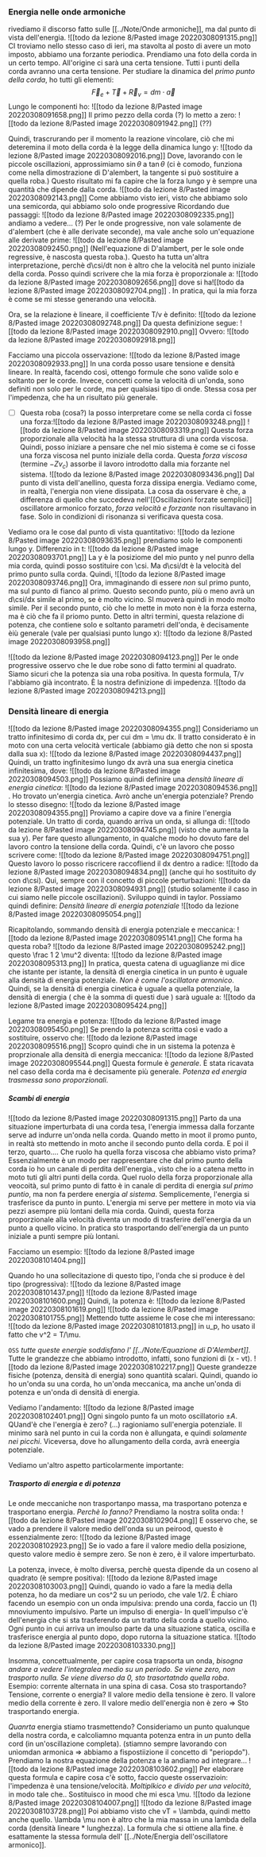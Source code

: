 ### Energia nelle onde armoniche

rivediamo il discorso fatto sulle [[../Note/Onde armoniche]], ma dal punto di vista dell'energia.
![[todo da lezione 8/Pasted image 20220308091315.png]]
CI troviamo nello stesso caso di ieri, ma stavolta al posto di avere un moto imposto, abbiamo una forzante periodica.
Prendiamo una foto della corda in un certo tempo. All'origine ci sarà una certa tensione. Tutti i punti della corda avranno una certa tensione.
Per studiare la dinamica del _primo punto della corda_, ho tutti gli elementi:
$$
\vec F_e + \vec T +\vec R_v = dm\cdot \vec a
$$
Lungo le componenti ho:
![[todo da lezione 8/Pasted image 20220308091658.png]]
Il primo pezzo della corda (?) lo metto a zero:
![[todo da lezione 8/Pasted image 20220308091942.png]]
(??)

Quindi, trascrurando per il momento la reazione vincolare, ciò che mi deteremina il moto della corda è la legge della dinamica lungo y:
![[todo da lezione 8/Pasted image 20220308092016.png]]
Dove, lavorando con le piccole oscillazioni, approssimiamo $\sin\theta$ a $\tan \theta$ (ci è comodo, funziona come nella dimostrazione di D'alembert, la tangente si può sostituire a quella roba.)
Questo risultato mi fa capire che la forza lungo y è sempre una quantità che dipende dalla corda.
![[todo da lezione 8/Pasted image 20220308092143.png]]
Come abbiamo visto ieri, visto che abbiamo solo una semicorda, qui abbiamo solo onde progressive
Ricordando due passaggi:
![[todo da lezione 8/Pasted image 20220308092335.png]]
andiamo a vedere... (?)
Per le onde progressive, non vale solamente de d'alembert (che è alle derivate seconde), ma vale anche solo un'equazione alle derivate prime:
![[todo da lezione 8/Pasted image 20220308092450.png]]
(Nell'equazione di D'alambert, per le sole onde regressive, è nascosta questa roba.).
Questo ha tutta un'altra interpretazione, perchè d\csi/dt non è altro che la velocità nel punto iniziale della corda. Posso quindi scrivere che la mia forza è proporzionale a:
![[todo da lezione 8/Pasted image 20220308092656.png]]
dove si ha![[todo da lezione 8/Pasted image 20220308092704.png]]
. In pratica, qui la mia forza è come se mi stesse generando una velocità.

Ora, se la relazione è lineare, il coefficiente T/v è definito:
![[todo da lezione 8/Pasted image 20220308092748.png]]
Da questa definizione segue:
![[todo da lezione 8/Pasted image 20220308092910.png]]
Ovvero: ![[todo da lezione 8/Pasted image 20220308092918.png]]

Facciamo una piccola osservazione:
![[todo da lezione 8/Pasted image 20220308092933.png]]
In una corda posso usare tensione e densità lineare. In realtà, facendo così, ottengo formule che sono valide solo e soltanto per le corde. Invece, concetti come la velocità di un'onda, sono definiti non solo per le corde, ma per qualsiasi tipo di onde. Stessa cosa per l'impedenza, che ha un risultato più generale.

- [ ] Questa roba (cosa?) la posso interpretare come se nella corda ci fosse una forza:![[todo da lezione 8/Pasted image 20220308093248.png]]
![[todo da lezione 8/Pasted image 20220308093319.png]]
Questa forza proporzionale alla velocità ha la stessa struttura di una corda viscosa. Quindi, posso iniziare a pensare che nel mio sistema è come se ci fosse una forza viscosa nel punto iniziale della corda. Questa _forza viscosa_ (termine $-Zv_c$) assorbe il lavoro introdotto dalla mia forzante nel sistema. 
![[todo da lezione 8/Pasted image 20220308093436.png]]
Dal punto di vista dell'anellino, questa forza dissipa energia. Vediamo come, in realtà, l'energia non viene dissipata.
La cosa da osservare è che, a differenza di quello che succedeva nell'[[Oscillazioni forzate semplici]] oscillatore armonico forzato, _forza velocità e forzante_ non risultavano in fase. Solo in condizioni di risonanza si verificava questa cosa.

Vediamo ora le cose dal punto di vista quantitativo:
![[todo da lezione 8/Pasted image 20220308093635.png]]
prendiamo solo le componenti lungo y. Differenzio in t:
![[todo da lezione 8/Pasted image 20220308093701.png]]
La y è la posiziome del mio punto y nel punro della mia corda, quindi posso sostituire con \csi. Ma d\csi/dt è la velocità del primo punto sulla corda. Quindi, 
![[todo da lezione 8/Pasted image 20220308093746.png]]
Ora, immaginando di essere _non_ sul primo punto, ma sul punto di fianco al primo. Questo secondo punto, più o meno avrà un d\csi/dx simile al primo, se è molto vicino. SI muoverà quindi in modo molto simile. Per il secondo punto, ciò che lo mette in moto non è la forza esterna, ma è ciò che fa il priomo punto. Detto in altri termini, questa relazione di potenza, che contiene solo e soltanto parametri dell'onda, è decisamente èiù generale (vale per qualsiasi punto lungo x):
![[todo da lezione 8/Pasted image 20220308093958.png]]

![[todo da lezione 8/Pasted image 20220308094123.png]]
Per le onde progressive osservo che le due robe sono di fatto termini al quadrato. Siamo sicuri che la potenza sia una roba positiva.
In questa formula, T/v l'abbiamo già incontrato. È la nostra definizione di impedenza.
![[todo da lezione 8/Pasted image 20220308094213.png]]

### Densità lineare di energia
![[todo da lezione 8/Pasted image 20220308094355.png]]
Consideriamo un tratto infinitesimo di corda dx, per cui dm = \mu dx.
Il tratto considerato è in moto con una certa velocità verticale (abbiamo già detto che non si sposta dalla sua x):
![[todo da lezione 8/Pasted image 20220308094437.png]]
Quindi, un tratto ingfinitesimo lungo dx avrà una sua energia cinetica infinitesima, dove:
![[todo da lezione 8/Pasted image 20220308094503.png]]
Possiamo quindi definire una _densità lineare di energia cinetica_:
![[todo da lezione 8/Pasted image 20220308094536.png]]
. Ho trovato un'energia cinetica. Avrò anche un'energia potenziale?
Prendo lo stesso disegno:
![[todo da lezione 8/Pasted image 20220308094355.png]]
Proviamo a capire dove va a finire l'energia potenziale. 
Un tratto di corda, quando arriva un onda, si allunga di:
![[todo da lezione 8/Pasted image 20220308094745.png]]
(visto che aumenta la sua y). Per fare questo allungamento, in qualche modo ho dovuto fare del lavoro contro la tensione della corda.
Quindi, c'è un lavoro che posso scrivere come:
![[todo da lezione 8/Pasted image 20220308094751.png]]
Questo lavoro lo posso riscricere raccofliend il dx dentro a radice:
![[todo da lezione 8/Pasted image 20220308094834.png]]
(anche qui ho sostituito dy con d\csi). 
Qui, sempre con il concetto di piccole perturbazioni: 
![[todo da lezione 8/Pasted image 20220308094931.png]]
(studio solamente il caso in cui siamo nelle piccole oscillazioni). Sviluppo quindi in taylor.
Possiamo quindi definire:
_Densità lineare di energia potenziale_
![[todo da lezione 8/Pasted image 20220308095054.png]]

Ricapitolando, sommando densità di energia potenziale e meccanica:
![[todo da lezione 8/Pasted image 20220308095141.png]]
Che forma ha questa roba?
![[todo da lezione 8/Pasted image 20220308095242.png]]
questo \frac 1 2 \mu^2  diventa:
![[todo da lezione 8/Pasted image 20220308095313.png]]
In pratica, questa catena di uguaglianze mi dice che istante per istante, la densità di energia cinetica in un punto è uguale alla densità di energia potenziale. _Non è come l'oscillatore armonico_.
Quindi, se la densità di energia cinetica è uguale a quella potenziale, la densità di energia ( che è la somma di questi due ) sarà uguale a:
![[todo da lezione 8/Pasted image 20220308095424.png]]

Legame tra energia e potenza:
![[todo da lezione 8/Pasted image 20220308095450.png]]
Se prendo la potenza scritta così e vado a sostituire, osservo che:
![[todo da lezione 8/Pasted image 20220308095516.png]]
Scopro quindi che in un sistema la potenza è proprzionale alla densità di energia meccanica:
![[todo da lezione 8/Pasted image 20220308095544.png]]
Questa formule è _generale_. È stata ricavata nel caso della corda ma è decisamente più generale.
_Potenza ed energia trasmessa sono proporzionali_.

##### Scambi di energia
![[todo da lezione 8/Pasted image 20220308091315.png]]
Parto da una situazione imperturbata di una corda tesa, l'energia immessa dalla forzante serve ad indurre un'onda nella corda.
Quando metto in moot il promo punto, in realtà sto mettendo in moto anche il secondo punto della corda. E poi il terzo, quarto....
Che ruolo ha quella forza viscosa che abbiamo visto prima? Essenzialmente è un modo per rappresentare che dal primo punto della corda io ho un canale di perdita dell'energia., visto che io a catena metto in moto tuti gli altri punti della corda.
Quel ruolo della forza proporzionale alla veocoità, sul primo punto di fatto è in canale di perdita di energia _sul primo puntio_, ma non fa perdere energia _al sistema_. Semplicemente, l'energia si trasferisce da punto in punto. L'energia mi serve per mettere in moto via via pezzi asempre più lontani della mia corda.
Quindi, questa forza proporzionale alla velocità diventa un modo di trasferire dell'energia da un punto a quello vicino. In pratica sto trasportando dell'energia da un punto iniziale a punti sempre più lontani.

Facciamo un esempio:
![[todo da lezione 8/Pasted image 20220308101404.png]]

Quando ho una sollecitazione di questo tipo, l'onda che si produce è del tipo (progressiva):
![[todo da lezione 8/Pasted image 20220308101437.png]]
![[todo da lezione 8/Pasted image 20220308101600.png]]
Quindi, la potenza è:
![[todo da lezione 8/Pasted image 20220308101619.png]]
![[todo da lezione 8/Pasted image 20220308101755.png]]
Mettendo tutte assieme le cose che mi interessano:
![[todo da lezione 8/Pasted image 20220308101813.png]]
in u_p, ho usato il fatto che v^2 = T/\mu.

`OSS` _tutte queste energie soddisfano l' [[../Note/Equazione di D'Alembert]]_.
Tutte le grandezze che abbiamo introdotto, infatti, sono funzioni di (x - vt).
![[todo da lezione 8/Pasted image 20220308102217.png]]
Queste grandezze fisiche (potenza, densità di energia) sono quantità scalari. 
Quindi, quando io ho un'onda su una corda, ho un'onda meccanica, ma anche un'onda di potenza e un'onda di densità di energia.

Vediamo l'andamento:
![[todo da lezione 8/Pasted image 20220308102401.png]]
Ogni singolo punto fa un moto oscillatorio $\pm A$. QUand'è che l'energia è zero?
(...)
ragioniamo sull'energia potenziale. Il minimo sarà nel punto in cui la corda non è allungata, e quindi _solamente nei picchi_. Viceversa, dove ho allungamento della corda, avrà eneergia potenziale.

Vediamo un'altro aspetto particolarmente importante:
##### Trasporto di energia e di potenza
Le onde meccaniche non trasportanpo massa, ma trasportano potenza e trasportano energia. _Perchè lo fanno?_
Prendiamo la nostra solita onda:
![[todo da lezione 8/Pasted image 20220308102904.png]]
E osservo che, se vado a prendere il valore medio dell'onda su un peirood, questo è essenzialmente zero:
![[todo da lezione 8/Pasted image 20220308102923.png]]
Se io vado a fare il valore medio della posizione, questo valore medio è sempre zero.
Se non è zero, è il valore imperturbato.

La potenza, invece, è molto diversa, perchè questa dipende da un coseno al quadrato (è sempre positiva):
![[todo da lezione 8/Pasted image 20220308103003.png]]
Quindi, quando io vado a fare la media della potenza, ho da mediare un cos^2 su un periodo, che vale 1/2.
È chiaro facendo un esempio con un onda impulsiva: prendo una corda, faccio un (1) mnoviumento impulsivo. Parte un impulso di energia- In quell'impulso c'è dell'energia che si sta trasferendo da un tratto della corda a quello vicino. Ogni punto in cui arriva un imoulso parte da una situazione statica, oscilla e trasferisce energia al punto dopo, dopo rutorna la situazione statica.
![[todo da lezione 8/Pasted image 20220308103330.png]]

Insomma, concettualmente, per capire cosa trapsorta un onda, _bisogna andare a vedere l'integralea medio su un periodo. Se viene zero, non trasporto nulla. Se viene diverso da 0, sto trasortatndo quella roba_.
Esempio: corrente alternata in una spina di casa. Cosa sto trasportando? Tensione, corrente o energia?
Il valore medio della tensione è zero. Il valore medio della corrente è zero. Il valore medio dell'energia non è zero => Sto trasportando energia.

_Quanrta_ energia stiamo trasmettendo? 
Consideriamo un punto qualunque della nostra corda, e calcoliamno mquanta potenza entra in _un_ punto della cord (in un'oscillazione completa).
(stiamno sempre lavorando con unìomdan armonica => abbiamo a fispostiizione il concetto di "periopdo").
Prendiamo la nostra equazione della potenza e la andiamo ad integrare...
![[todo da lezione 8/Pasted image 20220308103602.png]]
Per elaborare questa formula e capire cosa c'è sotto, faccio queste osservazioin:
l'impedenza è una tensione/velocità. _Moltiplkico e divido per una velocità_, in modo tale che..  Sostituisco in mood che mi esca \mu.
![[todo da lezione 8/Pasted image 20220308104007.png]]
![[todo da lezione 8/Pasted image 20220308103728.png]]
Poi abbiamo visto che vT = \lambda, quindi metto anche quello. \lambda \mu non è altro che la mia massa in una lambda della corda (densità lineare * lunghezza).
La formula che si ottiene alla fine. è esattamente la stessa formula dell' [[../Note/Energia dell'oscillatore armonico]].
